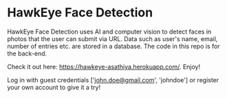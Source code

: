 # HawkEye Face Detection
HawkEye Face Detection uses AI and computer vision to detect faces in photos that the user can submit via URL. Data such as user's name, email, number of entries etc. are stored in a database. The code in this repo is for the back-end. 

Check it out here: https://hawkeye-asathiya.herokuapp.com/. Enjoy!

Log in with guest credentials ['john.doe@gmail.com', 'johndoe'] or register your own account to give it a try!
